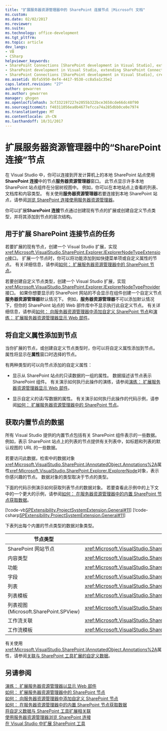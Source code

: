 ```yaml
---
title: "扩展服务器资源管理器中的 SharePoint 连接节点 |Microsoft 文档"
ms.custom: 
ms.date: 02/02/2017
ms.reviewer: 
ms.suite: 
ms.technology: office-development
ms.tgt_pltfrm: 
ms.topic: article
dev_langs:
- VB
- CSharp
helpviewer_keywords:
- SharePoint Connections [SharePoint development in Visual Studio], extending a node
- SharePoint development in Visual Studio, extending SharePoint Connections node in Server Explorer
- SharePoint Connections [SharePoint development in Visual Studio], creating a new node type
ms.assetid: 8bfa5950-0ef4-4417-9538-cc8a5a1c35e2
caps.latest.revision: "27"
author: gewarren
ms.author: gewarren
manager: ghogen
ms.openlocfilehash: 3cf332197227e2055b322bce3658cde66dc48f90
ms.sourcegitcommit: f40311056ea0b4677efcca74a285dbb0ce0e7974
ms.translationtype: MT
ms.contentlocale: zh-CN
ms.lasthandoff: 10/31/2017
---
```

# <a name="extending-the-sharepoint-connections-node-in-server-explorer"></a>扩展服务器资源管理器中的“SharePoint 连接”节点
  在 Visual Studio 中，你可以连接到开发计算机上的本地 SharePoint 站点使用**SharePoint 连接**中的节点**服务器资源管理器**窗口。 此节点显示许多本地 SharePoint 站点组件在分层树视图中。 例如，你可以在本地站点上查看的列表、 文档库和内容类型。 有关使用**服务器资源管理器**若要连接到本地 SharePoint 站点，请参阅[浏览 SharePoint 连接使用服务器资源管理器](../sharepoint/browsing-sharepoint-connections-using-server-explorer.md)。  
  
 你可以扩展**SharePoint 连接**节点通过创建现有节点的扩展或创建自定义节点类型，并将其添加到节点的层次结构。  
  
## <a name="tasks-for-extending-the-sharepoint-connections-node"></a>用于扩展 SharePoint 连接节点的任务  
 若要扩展的现有节点，创建一个 Visual Studio 扩展，实现<xref:Microsoft.VisualStudio.SharePoint.Explorer.IExplorerNodeTypeExtension>接口。 扩展一个节点时，你可以将功能添加到如快捷菜单项或自定义属性的节点。 有关详细信息，请参阅[如何： 扩展服务器资源管理器中的 SharePoint 节点](../sharepoint/how-to-extend-a-sharepoint-node-in-server-explorer.md)。  
  
 若要创建自定义节点类型，创建一个 Visual Studio 扩展，实现<xref:Microsoft.VisualStudio.SharePoint.Explorer.IExplorerNodeTypeProvider>接口。 如果你想要显示的 SharePoint 网站的不会显示在组件创建一个自定义节点**服务器资源管理器**默认情况下。 例如，**服务器资源管理器**不可以添加默认情况下，但你的 SharePoint 站点的 Web 部件库中不显示执行此自定义节点。 有关详细信息，请参阅[如何： 向服务器资源管理器中添加自定义 SharePoint 节点](../sharepoint/how-to-add-a-custom-sharepoint-node-to-server-explorer.md)和[演练： 扩展服务器资源管理器显示 Web 部件](../sharepoint/walkthrough-extending-server-explorer-to-display-web-parts.md)。  
  
## <a name="adding-custom-properties-to-nodes"></a>将自定义属性添加到节点  
 当你扩展的节点，或创建自定义节点类型时，你可以将自定义属性添加到节点。 属性将显示在**属性**窗口时选择的节点。  
  
 有两种类型的可以向节点添加的自定义属性：  
  
-   显示从 SharePoint 站点的只读数据的一组的属性。 数据描述该节点表示 SharePoint 组件。 有关演示如何执行此操作的演练，请参阅[演练： 扩展服务器资源管理器显示 Web 部件](../sharepoint/walkthrough-extending-server-explorer-to-display-web-parts.md)。  
  
-   显示自定义的读/写数据的属性。 有关演示如何执行此操作的代码示例，请参阅[如何： 扩展服务器资源管理器中的 SharePoint 节点](../sharepoint/how-to-extend-a-sharepoint-node-in-server-explorer.md)。  
  
## <a name="getting-data-for-built-in-nodes"></a>获取内置节点的数据  
 所有 Visual Studio 提供的内置节点包括有关 SharePoint 组件表示的一些数据。 例如，表示 SharePoint 站点上的列表的节点提供有关列表中，如标题和列表的默认视图的 URL 的一些数据。  
  
 若要访问此数据，检索中的数据对象<xref:Microsoft.VisualStudio.SharePoint.IAnnotatedObject.Annotations%2A>属性<xref:Microsoft.VisualStudio.SharePoint.Explorer.IExplorerNode>对象，表示你感兴趣的节点。 数据对象的类型取决于节点的类型。  
  
 下面的代码示例演示如何获取列表节点的数据对象。 若要查看此示例中的上下文中的一个更大的示例，请参阅[如何： 在服务器资源管理器中的内置 SharePoint 节点获取数据](../sharepoint/how-to-get-data-for-a-built-in-sharepoint-node-in-server-explorer.md)。  
  
 [!code-vb[SPExtensibility.ProjectSystemExtension.General#11](../sharepoint/codesnippet/VisualBasic/projectsystemexamples/extension/serverexplorerextensionnodeinfo.vb#11)]
 [!code-csharp[SPExtensibility.ProjectSystemExtension.General#11](../sharepoint/codesnippet/CSharp/projectsystemexamples/extension/serverexplorerextensionnodeinfo.cs#11)]  
  
 下表列出每个内置的节点类型的数据对象类型。  
  
|节点类型|数据对象类型|  
|---------------|----------------------|  
|SharePoint 网站节点|<xref:Microsoft.VisualStudio.SharePoint.Explorer.IExplorerSiteNodeInfo>|  
|内容类型|<xref:Microsoft.VisualStudio.SharePoint.Explorer.Extensions.IContentTypeNodeInfo>|  
|功能|<xref:Microsoft.VisualStudio.SharePoint.Explorer.Extensions.IFeatureNodeInfo>|  
|字段|<xref:Microsoft.VisualStudio.SharePoint.Explorer.Extensions.IFieldNodeInfo>|  
|列表|<xref:Microsoft.VisualStudio.SharePoint.Explorer.Extensions.IListNodeInfo>|  
|列表模板|<xref:Microsoft.VisualStudio.SharePoint.Explorer.Extensions.IListTemplateNodeInfo>|  
|列表视图 (Microsoft.SharePoint.SPView)|<xref:Microsoft.VisualStudio.SharePoint.Explorer.Extensions.IListViewNodeInfo>|  
|工作流关联|<xref:Microsoft.VisualStudio.SharePoint.Explorer.Extensions.IWorkflowAssociationNodeInfo>|  
|工作流模板|<xref:Microsoft.VisualStudio.SharePoint.Explorer.Extensions.IWorkflowTemplateNodeInfo>|  
  
 有关使用<xref:Microsoft.VisualStudio.SharePoint.IAnnotatedObject.Annotations%2A>属性，请参阅[关联与 SharePoint 工具扩展的自定义数据](../sharepoint/associating-custom-data-with-sharepoint-tools-extensions.md)。  
  
## <a name="see-also"></a>另请参阅  
 [演练： 扩展服务器资源管理器以显示 Web 部件](../sharepoint/walkthrough-extending-server-explorer-to-display-web-parts.md)   
 [如何： 扩展服务器资源管理器中的 SharePoint 节点](../sharepoint/how-to-extend-a-sharepoint-node-in-server-explorer.md)   
 [如何： 向服务器资源管理器中添加自定义 SharePoint 节点](../sharepoint/how-to-add-a-custom-sharepoint-node-to-server-explorer.md)   
 [如何： 在服务器资源管理器中的内置 SharePoint 节点获取数据](../sharepoint/how-to-get-data-for-a-built-in-sharepoint-node-in-server-explorer.md)   
 [将自定义数据与 SharePoint 工具扩展相关联](../sharepoint/associating-custom-data-with-sharepoint-tools-extensions.md)   
 [使用服务器资源管理器浏览 SharePoint 连接](../sharepoint/browsing-sharepoint-connections-using-server-explorer.md)   
 [在 Visual Studio 中扩展 SharePoint 工具](../sharepoint/extending-the-sharepoint-tools-in-visual-studio.md)  
  
  